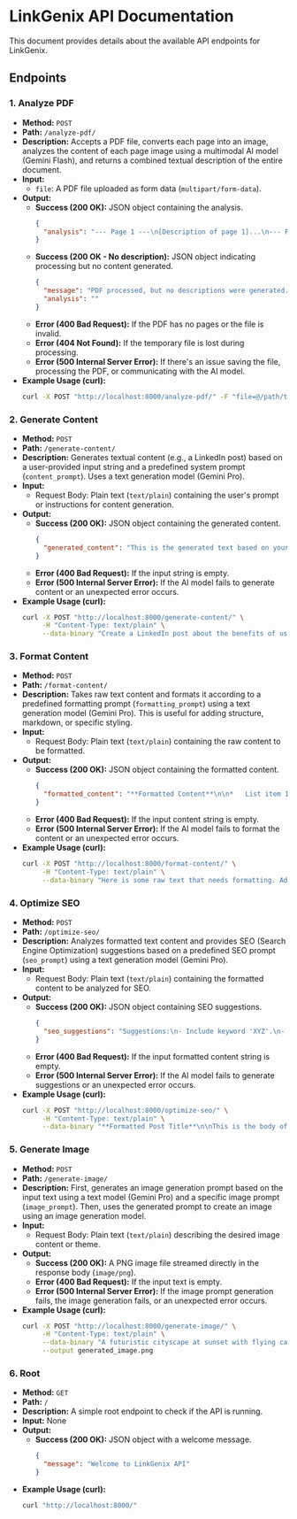 # LinkGenix API Documentation

This document provides details about the available API endpoints for LinkGenix.

## Endpoints

### 1. Analyze PDF

*   **Method:** `POST`
*   **Path:** `/analyze-pdf/`
*   **Description:** Accepts a PDF file, converts each page into an image, analyzes the content of each page image using a multimodal AI model (Gemini Flash), and returns a combined textual description of the entire document.
*   **Input:**
    *   `file`: A PDF file uploaded as form data (`multipart/form-data`).
*   **Output:**
    *   **Success (200 OK):** JSON object containing the analysis.
        ```json
        {
          "analysis": "--- Page 1 ---\n[Description of page 1]...\n--- Page 2 ---\n[Description of page 2]...\n"
        }
        ```
    *   **Success (200 OK - No description):** JSON object indicating processing but no content generated.
        ```json
        {
          "message": "PDF processed, but no descriptions were generated.",
          "analysis": ""
        }
        ```
    *   **Error (400 Bad Request):** If the PDF has no pages or the file is invalid.
    *   **Error (404 Not Found):** If the temporary file is lost during processing.
    *   **Error (500 Internal Server Error):** If there's an issue saving the file, processing the PDF, or communicating with the AI model.
*   **Example Usage (curl):**
    ```bash
    curl -X POST "http://localhost:8000/analyze-pdf/" -F "file=@/path/to/your/document.pdf"
    ```

### 2. Generate Content

*   **Method:** `POST`
*   **Path:** `/generate-content/`
*   **Description:** Generates textual content (e.g., a LinkedIn post) based on a user-provided input string and a predefined system prompt (`content_prompt`). Uses a text generation model (Gemini Pro).
*   **Input:**
    *   Request Body: Plain text (`text/plain`) containing the user's prompt or instructions for content generation.
*   **Output:**
    *   **Success (200 OK):** JSON object containing the generated content.
        ```json
        {
          "generated_content": "This is the generated text based on your input..."
        }
        ```
    *   **Error (400 Bad Request):** If the input string is empty.
    *   **Error (500 Internal Server Error):** If the AI model fails to generate content or an unexpected error occurs.
*   **Example Usage (curl):**
    ```bash
    curl -X POST "http://localhost:8000/generate-content/" \
         -H "Content-Type: text/plain" \
         --data-binary "Create a LinkedIn post about the benefits of using AI for content creation."
    ```

### 3. Format Content

*   **Method:** `POST`
*   **Path:** `/format-content/`
*   **Description:** Takes raw text content and formats it according to a predefined formatting prompt (`formatting_prompt`) using a text generation model (Gemini Pro). This is useful for adding structure, markdown, or specific styling.
*   **Input:**
    *   Request Body: Plain text (`text/plain`) containing the raw content to be formatted.
*   **Output:**
    *   **Success (200 OK):** JSON object containing the formatted content.
        ```json
        {
          "formatted_content": "**Formatted Content**\n\n*   List item 1\n*   List item 2\n"
        }
        ```
    *   **Error (400 Bad Request):** If the input content string is empty.
    *   **Error (500 Internal Server Error):** If the AI model fails to format the content or an unexpected error occurs.
*   **Example Usage (curl):**
    ```bash
    curl -X POST "http://localhost:8000/format-content/" \
         -H "Content-Type: text/plain" \
         --data-binary "Here is some raw text that needs formatting. Add bullet points and bolding."
    ```

### 4. Optimize SEO

*   **Method:** `POST`
*   **Path:** `/optimize-seo/`
*   **Description:** Analyzes formatted text content and provides SEO (Search Engine Optimization) suggestions based on a predefined SEO prompt (`seo_prompt`) using a text generation model (Gemini Pro).
*   **Input:**
    *   Request Body: Plain text (`text/plain`) containing the formatted content to be analyzed for SEO.
*   **Output:**
    *   **Success (200 OK):** JSON object containing SEO suggestions.
        ```json
        {
          "seo_suggestions": "Suggestions:\n- Include keyword 'XYZ'.\n- Improve readability score.\n- Add relevant hashtags: #AI #ContentMarketing"
        }
        ```
    *   **Error (400 Bad Request):** If the input formatted content string is empty.
    *   **Error (500 Internal Server Error):** If the AI model fails to generate suggestions or an unexpected error occurs.
*   **Example Usage (curl):**
    ```bash
    curl -X POST "http://localhost:8000/optimize-seo/" \
         -H "Content-Type: text/plain" \
         --data-binary "**Formatted Post Title**\n\nThis is the body of the post..."
    ```

### 5. Generate Image

*   **Method:** `POST`
*   **Path:** `/generate-image/`
*   **Description:** First, generates an image generation prompt based on the input text using a text model (Gemini Pro) and a specific image prompt (`image_prompt`). Then, uses the generated prompt to create an image using an image generation model.
*   **Input:**
    *   Request Body: Plain text (`text/plain`) describing the desired image content or theme.
*   **Output:**
    *   **Success (200 OK):** A PNG image file streamed directly in the response body (`image/png`).
    *   **Error (400 Bad Request):** If the input text is empty.
    *   **Error (500 Internal Server Error):** If the image prompt generation fails, the image generation fails, or an unexpected error occurs.
*   **Example Usage (curl):**
    ```bash
    curl -X POST "http://localhost:8000/generate-image/" \
         -H "Content-Type: text/plain" \
         --data-binary "A futuristic cityscape at sunset with flying cars" \
         --output generated_image.png
    ```

### 6. Root

*   **Method:** `GET`
*   **Path:** `/`
*   **Description:** A simple root endpoint to check if the API is running.
*   **Input:** None
*   **Output:**
    *   **Success (200 OK):** JSON object with a welcome message.
        ```json
        {
          "message": "Welcome to LinkGenix API"
        }
        ```
*   **Example Usage (curl):**
    ```bash
    curl "http://localhost:8000/"
    ```
